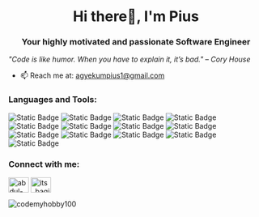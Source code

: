 <h1 align="center">Hi there👋,  I'm Pius</h1>
<h3 align="center">Your highly motivated and passionate Software Engineer</h3>

_"Code is like humor. When you have to explain it, it’s bad." – Cory House_


- 📫 Reach me at: agyekumpius1@gmail.com




<h3 align="left">Languages and Tools:</h3>

![Static Badge](https://img.shields.io/badge/TYPESCRIPT-%233178C6?style=for-the-badge&logo=typescript&logoColor=%233178C6&labelColor=black) ![Static Badge](https://img.shields.io/badge/Next.js-%23000000?style=for-the-badge&logo=nextdotjs&logoColor=%23000000&labelColor=white) ![Static Badge](https://img.shields.io/badge/Node.js-%235FA04E?style=for-the-badge&logo=nodedotjs&logoColor=%235FA04E&labelColor=black)
![Static Badge](https://img.shields.io/badge/REACT-%2361DAFB?style=for-the-badge&logo=react&logoColor=%2361DAFB&labelColor=black) ![Static Badge](https://img.shields.io/badge/JavaScript-%23F7DF1E?style=for-the-badge&logo=javascript&logoColor=%23F7DF1E&labelColor=black) ![Static Badge](https://img.shields.io/badge/React_Query-%23FF4154?style=for-the-badge&logo=reactquery&logoColor=%23FF4154&labelColor=black)
![Static Badge](https://img.shields.io/badge/aws-orange?style=for-the-badge&labelColor=black) ![Static Badge](https://img.shields.io/badge/Docker-%232496ED?style=for-the-badge&logo=docker&logoColor=white) ![Static Badge](https://img.shields.io/badge/mongodb-%2347A248?style=for-the-badge&logo=mongodb&logoColor=white)
![Static Badge](https://img.shields.io/badge/postgresql-%234169E1?style=for-the-badge&logo=postgresql&logoColor=white) ![Static Badge](https://img.shields.io/badge/firebase-%23DD2C00?style=for-the-badge&logo=firebase&logoColor=white) ![Static Badge](https://img.shields.io/badge/HTML5-%23E34F26?style=for-the-badge&logo=HTML5&logoColor=white) ![Static Badge](https://img.shields.io/badge/css3-%231572B6?style=for-the-badge&logo=css3&logoColor=white)








<!--<p align="left"> <a href="https://getbootstrap.com" target="_blank" rel="noreferrer"> <img src="https://raw.githubusercontent.com/devicons/devicon/master/icons/bootstrap/bootstrap-plain-wordmark.svg" alt="bootstrap" width="40" height="40"/> </a> <a href="https://www.w3schools.com/css/" target="_blank" rel="noreferrer"> <img src="https://raw.githubusercontent.com/devicons/devicon/master/icons/css3/css3-original-wordmark.svg" alt="css3" width="40" height="40"/> </a> <a href="https://www.figma.com/" target="_blank" rel="noreferrer"> <img src="https://www.vectorlogo.zone/logos/figma/figma-icon.svg" alt="figma" width="40" height="40"/> </a> <a href="https://firebase.google.com/" target="_blank" rel="noreferrer"> <img src="https://www.vectorlogo.zone/logos/firebase/firebase-icon.svg" alt="firebase" width="40" height="40"/> </a> <a href="https://www.w3.org/html/" target="_blank" rel="noreferrer"> <img src="https://raw.githubusercontent.com/devicons/devicon/master/icons/html5/html5-original-wordmark.svg" alt="html5" width="40" height="40"/> </a> <a href="https://www.java.com" target="_blank" rel="noreferrer"> <img src="https://raw.githubusercontent.com/devicons/devicon/master/icons/java/java-original.svg" alt="java" width="40" height="40"/> </a> <a href="https://developer.mozilla.org/en-US/docs/Web/JavaScript" target="_blank" rel="noreferrer"> <img src="https://raw.githubusercontent.com/devicons/devicon/master/icons/javascript/javascript-original.svg" alt="javascript" width="40" height="40"/> </a> <a href="https://nodejs.org" target="_blank" rel="noreferrer"> <img src="https://raw.githubusercontent.com/devicons/devicon/master/icons/nodejs/nodejs-original-wordmark.svg" alt="nodejs" width="40" height="40"/> </a> <a href="https://reactjs.org/" target="_blank" rel="noreferrer"> <img src="https://raw.githubusercontent.com/devicons/devicon/master/icons/react/react-original-wordmark.svg" alt="react" width="40" height="40"/> </a> <a href="https://sass-lang.com" target="_blank" rel="noreferrer"> <img src="https://raw.githubusercontent.com/devicons/devicon/master/icons/sass/sass-original.svg" alt="sass" width="40" height="40"/> </a> <a href="https://tailwindcss.com/" target="_blank" rel="noreferrer"> <img src="https://www.vectorlogo.zone/logos/tailwindcss/tailwindcss-icon.svg" alt="tailwind" width="40" height="40"/> </a> </p> -->

<h3 align="left">Connect with me:</h3>
<p align="left">
<a href="www.linkedin.com/in/pius-kwabena-agyekum" target="blank"><img align="center" src="https://raw.githubusercontent.com/rahuldkjain/github-profile-readme-generator/master/src/images/icons/Social/linked-in-alt.svg" alt="abdul-baqi-al-hassan-8905731a5" height="30" width="40" /></a>
<a href="https://instagram.com/thetruekobby" target="blank"><img align="center" src="https://raw.githubusercontent.com/rahuldkjain/github-profile-readme-generator/master/src/images/icons/Social/instagram.svg" alt="its_baqi1" height="30" width="40" /></a>


<!--Statistics -->
<p><img align="center" src="https://github-readme-streak-stats.herokuapp.com/?user=codemyhobby100&" alt="codemyhobby100" /></p>

<!-- <p>&nbsp;<img align="center" src="https://github-readme-stats.vercel.app/api?username=piusagyekum&show_icons=true&locale=en" alt="" /></p>


<!--
**piusagyekum/piusagyekum** is a ✨ _special_ ✨ repository because its `README.md` (this file) appears on your GitHub profile.

Here are some ideas to get you started:

- 🔭 I’m currently working on ...
- 🌱 I’m currently learning ...
- 👯 I’m looking to collaborate on ...
- 🤔 I’m looking for help with ...
- 💬 Ask me about ...
- 😄 Pronouns: ...
- ⚡ Fun fact: ...
-->
